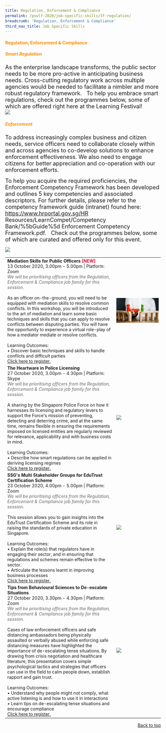 ```yaml
---
title: Regulation, Enforcement & Compliance
permalink: /pswlf-2020/job-specific-skills/3f-regulation/
breadcrumb: 'Regulation, Enforcement & Compliance'
third_nav_title: Job Specific Skills
---
```


#### <font color="darkorange"><b>Regulation, Enforcement & Compliance</b></font>
##### <font color="darkorange"><b>Smart Regulation</b></font>
<font size="4">As the enterprise landscape transforms, the public sector needs to be more pro-active in anticipating business needs. Cross-cutting regulatory work across multiple agencies would be needed to facilitate a nimbler and more robust regulatory framework. 
 
To help you embrace smart regulations, check out the programmes below, some of which are offered right here at the Learning Festival!
<br></font>
 <img src="/images/RegulationCompetencyMapping.jpeg">
<br>
##### <font color="darkorange"><b>Enforcement</b></font>
<font size="4">To address increasingly complex business and citizen needs, service officers need to collaborate closely within and across agencies to co-develop solutions to enhance enforcement effectiveness. We also need to engage citizens for better appreciation and co-operation with our enforcement efforts.

To help you acquire the required proficiencies, the Enforcement Competency Framework has been developed and outlines 5 key competencies and associated descriptors. For further details, please refer to the competency framework guide (intranet) found here: https://www.hrportal.gov.sg/HR Resources/LearnCompet/Competency Bank/%5bGuide%5d Enforcement Competency Framework.pdf.
 
Check out the programmes below, some of which are curated and offered only for this event.<br></font>

<img src="/images/enforcementcompetencymapping.jpeg"> 
<br>
<table>
       <col width="70%"> 
            <col width="30%">
	
<tr>		
    <td>
	    <b>Mediation Skills for Public Officers</b> <b><font color="crimson">[NEW]</font></b>
      <br>13 October 2020, 3.00pm - 5.00pm | Platform: Zoom
	   <br><font color="dimgrey"><i>We will be prioritising officers from the Regulation, Enforcement & Compliance job family for this session.</i></font>
      <br>       
      <br>As an officer on-the-ground, you will need to be equipped with mediation skills to resolve common conflicts. In this workshop, you will be introduced to the art of mediation and learn some basic techniques and skills that you can apply to resolve conflicts between disputing parties. You will have the opportunity to experience a virtual role-play of how a mediator mediate or resolve conflicts.
      <br>      
      <br>Learning Outcomes:
      <br>• Discover basic techniques and skills to handle conflicts and difficult parties
      <br>
      <a href="https://mediation-skills.eventbrite.sg">Click here to register.</a> 
    </td>    
	<td>
     <img src="/images/mediation1.jpg">
    </td>
</tr>		
	
<tr>		
    <td>
	    <b>The Heartware in Police Licensing</b>
      <br>27 October 2020, 3.00pm - 4.30pm | Platform: Skype
	   <br><font color="dimgrey"><i>We will be prioritising officers from the Regulation, Enforcement & Compliance job family for this session.</i></font>
      <br>       
      <br>A sharing by the SIngapore Police Force on how it harnesses its licensing and regulatory levers to support the Force's mission of preventing, detecting and deterring crime, and at the same time, remains flexible in ensuring the requirements imposed on licensed entities are regularly reviewed for relevance, applicability and with business costs in mind. 
      <br>      
      <br>Learning Outcomes:
      <br>• Describe how smart regulations can be applied in deriving licensing regimes
      <br>
      <a href="https://heartware-in-police-licensing.eventbrite.sg">Click here to register.</a> 
    </td>    
	<td>
     <img src="/images/regulation.jpg">
    </td>
</tr>	

<tr>		
    <td>
      <b>SSG's Multi Stakeholder Groups for EduTrust Certification Scheme</b>
      <br>23 October 2020, 4.00pm - 5.00pm | Platform: Zoom
	   <br><font color="dimgrey"><i>We will be prioritising officers from the Regulation, Enforcement & Compliance job family for this session.</i></font>
      <br>       
      <br>This session allows you to gain insights into the EduTrust Certification Scheme and its role in raising the standards of private education in Singapore. 
      <br>      
      <br>Learning Outcomes:
      <br>• Explain the role(s) that regulators have in engaging their sector, and in ensuring that regulations and schemes remain effective to the sector.
      <br>• Articulate the lessons learnt in improving business processes 
      <br>
      <a href="https://edutrust-certification-scheme.eventbrite.sg">Click here to register.</a> 
    </td>    
	<td>
     <img src="/images/engage7.jpg">
    </td>
</tr>
<tr>		
    <td>
      <b>Tips from Behavioural Sciences to De-escalate Situations</b>
      <br>27 October 2020, 3.30pm - 4.30pm | Platform: Zoom
	   <br><font color="dimgrey"><i>We will be prioritising officers from the Regulation, Enforcement & Compliance job family for this session.</i></font>
      <br>       
      <br>Cases of law enforcement officers and safe distancing ambassadors being physically assaulted or verbally abused while enforcing safe distancing measures have highlighted the importance of de-escalating tense situations. By drawing from crisis negotiation and healthcare literature, this presentation covers simple psychological tactics and strategies that officers can use in the field to calm people down, establish rapport and gain trust. 
      <br>      
      <br>Learning Outcomes:
      <br>• Understand why people might not comply, what active listening is and how to use it in interactions
      <br>• Learn tips on de-escalating tense situations and encourage compliance
      <br>
      <a href="https://tips-from-behavioural-sciences.eventbrite.sg">Click here to register.</a> 
    </td>    
	<td>
     <img src="/images/engage6.jpg">
    </td>
</tr>
	</table>
<div style="text-align: right"><a href="#top">Back to top</a></div>

